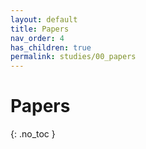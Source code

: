 ```yaml
---
layout: default
title: Papers
nav_order: 4
has_children: true
permalink: studies/00_papers
---
```


# Papers

{: .no_toc }
